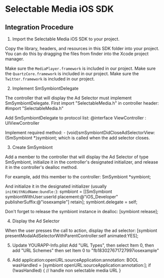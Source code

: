 Selectable Media iOS SDK
========================

Integration Procedure
---------------------


1) Import the Selectable Media iOS SDK to your project.

Copy the library, headers, and resources in this SDK folder into your project. You can do this by dragging the files from finder into the Xcode project manager.

Make sure the `MediaPlayer.framework` is included in our project.
Make sure the `QuartzCore.framework` is included in our project.
Make sure the `Twitter.framework` is included in our project.

2) Implement SmSymbiontDelegate

The controller that will display the Ad Selector must implement SmSymbiontDelegate. First import "SelectableMedia.h" in controller header:
	#import "SelectableMedia.h"
	
Add SmSymbiontDelegate to protocol list:
	@interface ViewController : UIViewController <SmSymbiontDelegate> 
		
Implement required method:
	- (void)smSymbiontDidCloseAdSelectorView:(SmSymbiont *)symbiont;
which is called when the add selector closes.


3) Create SmSymbiont

Add a member to the controller that will display the Ad Selector of type SmSymbiont, initialize it in the controller's designated initializer, and release it in the controller's dealloc method.

For example, add this member to the controller:
	SmSymbiont *symbiont;

And initialize it in the designated initializer (usually `initWithNidName:bundle:`):
	symbiont = [[SmSymbiont symbiontWithUser:userId placement:@"iOS_Developer" publisherSuffix:@"iosexample"] retain];
	symbiont.delegate = self;

Don't forget to release the symbiont instance in dealloc:
	[symbiont release];

  
4) Display the Ad Selector

When the user presses the call to action, display the ad selector:
	[symbiont presentModalAdSelectorWithParentController:self animated:YES];
    
5) Update YOURAPP-Info.plist
    Add "URL Types", then select Item 0, then add "URL Schemes" then set Item 0 to "fb183027671727997iosexample"

6) Add application:openURL:sourceApplication:annotation:
    BOOL wasHandled = [symbiont openURL:sourceApplication:annotation:];
    if (!wasHandled) {
        // handle non selectable media URL
    }
